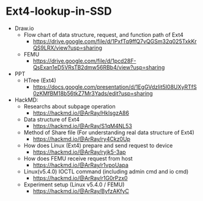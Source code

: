 # Ext4-lookup-in-SSD

- Draw.io
  - Flow chart of data structure, request, and function path of Ext4
    - https://drive.google.com/file/d/1PxfTq9ffQ7vQGSm32q025TxkKrQS9LRX/view?usp=sharing
  - FEMU
    - https://drive.google.com/file/d/1pcd28F-QsExan1eD5VRsTB2dmw56RBb4/view?usp=sharing
- PPT
  - HTree (Ext4)
    - https://docs.google.com/presentation/d/1EgGVdzIit5I08UXyRTfS0zKMfBM18b56tkZ7Mr3Yads/edit?usp=sharing
- HackMD:
  - Researchs about subpage operation
    - https://hackmd.io/@ArRay/HkIsgzA86
  - Data structure of Ext4
    - https://hackmd.io/@ArRay/S1qM4NL53
  - Method of Share file (For understanding real data structure of Ext4)
    - https://hackmd.io/@ArRay/ry4Ckz0Up
  - How does Linux (Ext4) prepare and send request to device
    - https://hackmd.io/@ArRay/ryjk5-3ap
  - How does FEMU receive request from host
    - https://hackmd.io/@ArRay/r1vpoUapa
  - Linux(v5.4.0) IOCTL command (including admin cmd and io cmd)
    - https://hackmd.io/@ArRay/r1G0rPzx0
  - Experiment setup (Linux v5.4.0 / FEMU)
    - https://hackmd.io/@ArRay/ByfzAKfyC
